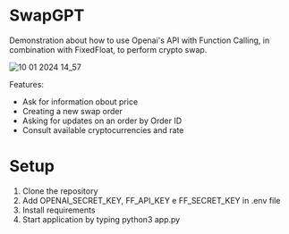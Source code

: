 # SwapGPT

Demonstration about how to use Openai's API with Function Calling, in combination with FixedFloat, to perform crypto swap. 

![10 01 2024 14_57](https://github.com/rosscript/SwapGPT/assets/127686871/e5bf06c0-a956-4bc8-81ee-37b172ef5a68)


Features:
- Ask for information obout price
- Creating a new swap order
- Asking for updates on an order by Order ID
- Consult available cryptocurrencies and rate

# Setup
1. Clone the repository
2. Add OPENAI_SECRET_KEY, FF_API_KEY e FF_SECRET_KEY in .env file
3. Install requirements
4. Start application by typing python3 app.py
